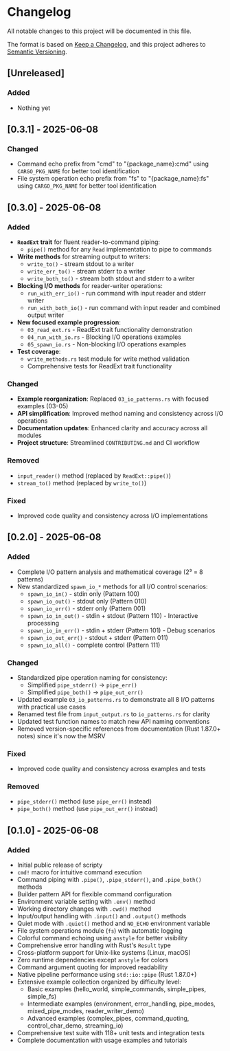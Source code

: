 # Changelog

All notable changes to this project will be documented in this file.

The format is based on [Keep a Changelog](https://keepachangelog.com/en/1.0.0/),
and this project adheres to [Semantic Versioning](https://semver.org/spec/v2.0.0.html).

## [Unreleased]

### Added
- Nothing yet

## [0.3.1] - 2025-06-08

### Changed
- Command echo prefix from "cmd" to "{package_name}:cmd" using `CARGO_PKG_NAME` for better tool identification
- File system operation echo prefix from "fs" to "{package_name}:fs" using `CARGO_PKG_NAME` for better tool identification

## [0.3.0] - 2025-06-08

### Added
- **`ReadExt` trait** for fluent reader-to-command piping:
  - `pipe()` method for any `Read` implementation to pipe to commands
- **Write methods** for streaming output to writers:
  - `write_to()` - stream stdout to a writer
  - `write_err_to()` - stream stderr to a writer
  - `write_both_to()` - stream both stdout and stderr to a writer
- **Blocking I/O methods** for reader-writer operations:
  - `run_with_err_io()` - run command with input reader and stderr writer
  - `run_with_both_io()` - run command with input reader and combined output writer
- **New focused example progression**:
  - `03_read_ext.rs` - ReadExt trait functionality demonstration
  - `04_run_with_io.rs` - Blocking I/O operations examples
  - `05_spawn_io.rs` - Non-blocking I/O operations examples
- **Test coverage**:
  - `write_methods.rs` test module for write method validation
  - Comprehensive tests for ReadExt trait functionality

### Changed
- **Example reorganization**: Replaced `03_io_patterns.rs` with focused examples (03-05)
- **API simplification**: Improved method naming and consistency across I/O operations
- **Documentation updates**: Enhanced clarity and accuracy across all modules
- **Project structure**: Streamlined `CONTRIBUTING.md` and CI workflow

### Removed
- `input_reader()` method (replaced by `ReadExt::pipe()`)
- `stream_to()` method (replaced by `write_to()`)

### Fixed
- Improved code quality and consistency across I/O implementations

## [0.2.0] - 2025-06-08

### Added
- Complete I/O pattern analysis and mathematical coverage (2³ = 8 patterns)
- New standardized `spawn_io_*` methods for all I/O control scenarios:
  - `spawn_io_in()` - stdin only (Pattern 100)
  - `spawn_io_out()` - stdout only (Pattern 010)
  - `spawn_io_err()` - stderr only (Pattern 001)
  - `spawn_io_in_out()` - stdin + stdout (Pattern 110) - Interactive processing
  - `spawn_io_in_err()` - stdin + stderr (Pattern 101) - Debug scenarios
  - `spawn_io_out_err()` - stdout + stderr (Pattern 011)
  - `spawn_io_all()` - complete control (Pattern 111)

### Changed
- Standardized pipe operation naming for consistency:
  - Simplified `pipe_stderr()` → `pipe_err()`
  - Simplified `pipe_both()` → `pipe_out_err()`
- Updated example `03_io_patterns.rs` to demonstrate all 8 I/O patterns with practical use cases
- Renamed test file from `input_output.rs` to `io_patterns.rs` for clarity
- Updated test function names to match new API naming conventions
- Removed version-specific references from documentation (Rust 1.87.0+ notes) since it's now the MSRV

### Fixed
- Improved code quality and consistency across examples and tests

### Removed
- `pipe_stderr()` method (use `pipe_err()` instead)
- `pipe_both()` method (use `pipe_out_err()` instead)

## [0.1.0] - 2025-06-08

### Added
- Initial public release of scripty
- `cmd!` macro for intuitive command execution
- Command piping with `.pipe()`, `.pipe_stderr()`, and `.pipe_both()` methods
- Builder pattern API for flexible command configuration
- Environment variable setting with `.env()` method
- Working directory changes with `.cwd()` method
- Input/output handling with `.input()` and `.output()` methods
- Quiet mode with `.quiet()` method and `NO_ECHO` environment variable
- File system operations module (`fs`) with automatic logging
- Colorful command echoing using `anstyle` for better visibility
- Comprehensive error handling with Rust's `Result` type
- Cross-platform support for Unix-like systems (Linux, macOS)
- Zero runtime dependencies except `anstyle` for colors
- Command argument quoting for improved readability
- Native pipeline performance using `std::io::pipe` (Rust 1.87.0+)
- Extensive example collection organized by difficulty level:
  - Basic examples (hello_world, simple_commands, simple_pipes, simple_fs)
  - Intermediate examples (environment, error_handling, pipe_modes, mixed_pipe_modes, reader_writer_demo)
  - Advanced examples (complex_pipes, command_quoting, control_char_demo, streaming_io)
- Comprehensive test suite with 118+ unit tests and integration tests
- Complete documentation with usage examples and tutorials
